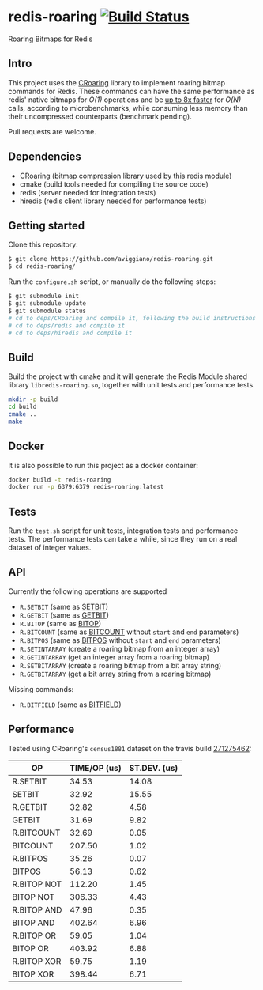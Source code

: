 redis-roaring [![Build Status](https://travis-ci.org/aviggiano/redis-roaring.svg?branch=master)](https://travis-ci.org/aviggiano/redis-roaring)
===========
Roaring Bitmaps for Redis

## Intro

This project uses the [CRoaring](https://github.com/RoaringBitmap/CRoaring) library to implement roaring bitmap commands for Redis.
These commands can have the same performance as redis' native bitmaps for *O(1)* operations and be [up to 8x faster](#performance) for *O(N)*
calls, according to microbenchmarks, while consuming less memory than their uncompressed counterparts (benchmark pending).

Pull requests are welcome.

## Dependencies

- CRoaring (bitmap compression library used by this redis module)
- cmake (build tools needed for compiling the source code)
- redis (server needed for integration tests)
- hiredis (redis client library needed for performance tests)

## Getting started

Clone this repository:

```bash
$ git clone https://github.com/aviggiano/redis-roaring.git
$ cd redis-roaring/
```

Run the `configure.sh` script, or manually do the following steps:

```bash
$ git submodule init
$ git submodule update
$ git submodule status
# cd to deps/CRoaring and compile it, following the build instructions on their repository
# cd to deps/redis and compile it
# cd to deps/hiredis and compile it
```

## Build

Build the project with cmake and it will generate the Redis Module shared library `libredis-roaring.so`, together with unit tests and performance tests.

```bash
mkdir -p build
cd build
cmake ..
make
```

## Docker

It is also possible to run this project as a docker container:

```bash
docker build -t redis-roaring
docker run -p 6379:6379 redis-roaring:latest
```

## Tests

Run the `test.sh` script for unit tests, integration tests and performance tests.
The performance tests can take a while, since they run on a real dataset of integer values.

## API

Currently the following operations are supported

- `R.SETBIT` (same as [SETBIT](https://redis.io/commands/setbit))
- `R.GETBIT` (same as [GETBIT](https://redis.io/commands/getbit))
- `R.BITOP` (same as [BITOP](https://redis.io/commands/bitop))
- `R.BITCOUNT` (same as [BITCOUNT](https://redis.io/commands/bitcount) without `start` and `end` parameters)
- `R.BITPOS` (same as [BITPOS](https://redis.io/commands/bitpos) without `start` and `end` parameters)
- `R.SETINTARRAY` (create a roaring bitmap from an integer array)
- `R.GETINTARRAY` (get an integer array from a roaring bitmap)
- `R.SETBITARRAY` (create a roaring bitmap from a bit array string)
- `R.GETBITARRAY` (get a bit array string from a roaring bitmap)

Missing commands:

- `R.BITFIELD` (same as [BITFIELD](https://redis.io/commands/bitfield))

## Performance

Tested using CRoaring's `census1881` dataset on the travis build [271275462](https://travis-ci.org/aviggiano/redis-roaring/builds/271275462):

|           OP | TIME/OP (us) | ST.DEV. (us) |
| ------------ | ------------ | ------------ |
|     R.SETBIT |        34.53 |        14.08 |
|       SETBIT |        32.92 |        15.55 |
|     R.GETBIT |        32.82 |         4.58 |
|       GETBIT |        31.69 |         9.82 |
|   R.BITCOUNT |        32.69 |         0.05 |
|     BITCOUNT |       207.50 |         1.02 |
|     R.BITPOS |        35.26 |         0.07 |
|       BITPOS |        56.13 |         0.62 |
|  R.BITOP NOT |       112.20 |         1.45 |
|    BITOP NOT |       306.33 |         4.43 |
|  R.BITOP AND |        47.96 |         0.35 |
|    BITOP AND |       402.64 |         6.96 |
|   R.BITOP OR |        59.05 |         1.04 |
|     BITOP OR |       403.92 |         6.88 |
|  R.BITOP XOR |        59.75 |         1.19 |
|    BITOP XOR |       398.44 |         6.71 |
